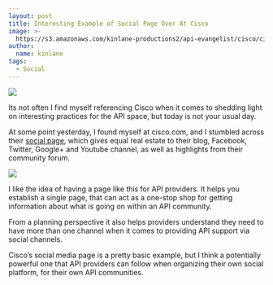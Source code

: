 ```yaml
---
layout: post
title: Interesting Example of Social Page Over At Cisco
image: >-
  https://s3.amazonaws.com/kinlane-productions2/api-evangelist/cisco/cisco-logo.png
author:
  name: kinlane
tags:
  - Social
---
```

[![](https://s3.amazonaws.com/kinlane-productions2/api-evangelist/cisco/cisco-logo.png)](http://socialmedia.cisco.com/)

Its not often I find myself referencing Cisco when it comes to shedding light on interesting practices for the API space, but today is not your usual day.

At some point yesterday, I found myself at cisco.com, and I stumbled across their [social page](http://socialmedia.cisco.com/), which gives equal real estate to their blog, Facebook, Twitter, Google+ and Youtube channel, as well as highlights from their community forum.

[![](https://s3.amazonaws.com/kinlane-productions2/api-evangelist/cisco/cisco-social-page.png)](http://socialmedia.cisco.com/)

I like the idea of having a page like this for API providers. It helps you establish a single page, that can act as a one-stop shop for getting information about what is going on within an API community.

From a planning perspective it also helps providers understand they need to have more than one channel when it comes to providing API support via social channels.

Cisco’s social media page is a pretty basic example, but I think a potentially powerful one that API providers can follow when organizing their own social platform, for their own API communities.